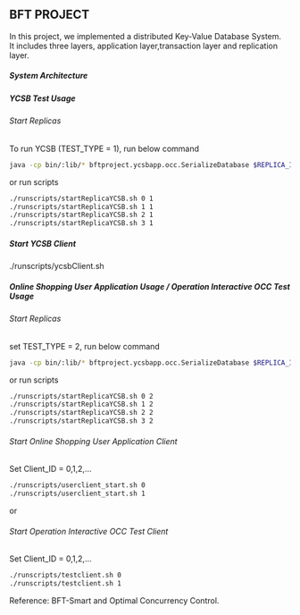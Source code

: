 ## BFT PROJECT

In this project, we implemented a distributed Key-Value Database System.  
It includes three layers, application layer,transaction layer and replication layer.

##### System Architecture




##### YCSB Test Usage

###### Start Replicas

To run YCSB (TEST_TYPE = 1), run below command
```bash
java -cp bin/:lib/* bftproject.ycsbapp.occ.SerializeDatabase $REPLICA_INDEX $TEST_TYPE

```
or run scripts
```bash
./runscripts/startReplicaYCSB.sh 0 1
./runscripts/startReplicaYCSB.sh 1 1
./runscripts/startReplicaYCSB.sh 2 1
./runscripts/startReplicaYCSB.sh 3 1
```

##### Start YCSB Client

./runscripts/ycsbClient.sh


##### Online Shopping User Application Usage / Operation Interactive OCC Test Usage

###### Start Replicas

set TEST_TYPE = 2, run below command
```bash
java -cp bin/:lib/* bftproject.ycsbapp.occ.SerializeDatabase $REPLICA_INDEX $TEST_TYPE

```
or run scripts
```bash
./runscripts/startReplicaYCSB.sh 0 2
./runscripts/startReplicaYCSB.sh 1 2
./runscripts/startReplicaYCSB.sh 2 2
./runscripts/startReplicaYCSB.sh 3 2
```
###### Start Online Shopping User Application Client 
Set Client_ID = 0,1,2,...
```bash
./runscripts/userclient_start.sh 0
./runscripts/userclient_start.sh 1
```
or 
###### Start Operation Interactive OCC Test Client
Set Client_ID = 0,1,2,...
```bash
./runscripts/testclient.sh 0
./runscripts/testclient.sh 1
```

Reference: BFT-Smart and Optimal Concurrency Control.




